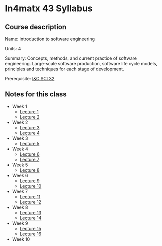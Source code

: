 # In4matx 43 Syllabus

## Course description

Name: introduction to software engineering

Units: 4

Summary: Concepts, methods, and current practice of software engineering. Large-scale software production, software life cycle models, principles and techniques for each stage of development.

Prerequisite: [I&C SCI 32](../../winter-2020/ics-32/syllabus.md)

## Notes for this class

- Week 1
    - [Lecture 1](./week1/lecture-1.md)
    - [Lecture 2](./week1/lecture-2.md)
- Week 2
    - [Lecture 3](./week2/lecture-3.md)
    - [Lecture 4](./week2/lecture-4.md)
- Week 3
    - [Lecture 5](./week3/lecture-5.md)
- Week 4
    - [Lecture 6](./week4/lecture-6.md)
    - [Lecture 7](./week4/lecture-7.md)
- Week 5
    - [Lecture 8](./week5/lecture-8.md)
- Week 6
    - [Lecture 9](./week6/lecture-9.md)
    - [Lecture 10](./week6/lecture-10.md)
- Week 7
    - [Lecture 11](./week7/lecture-11.md)
    - [Lecture 12](./week7/lecture-12.md)
- Week 8
    - [Lecture 13](./week8/lecture-13.md)
    - [Lecture 14](./week8/lecture-14.md)
- Week 9
    - [Lecture 15](./week9/lecture-15.md)
    - [Lecture 16](./week9/lecture-16.md)
- Week 10